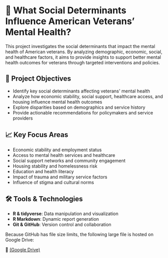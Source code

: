 # 🧠 What Social Determinants Influence American Veterans’ Mental Health?

This project investigates the social determinants that impact the mental health of American veterans. By analyzing demographic, economic, social, and healthcare factors, it aims to provide insights to support better mental health outcomes for veterans through targeted interventions and policies.

## 🎯 Project Objectives

- Identify key social determinants affecting veterans' mental health
- Analyze how economic stability, social support, healthcare access, and housing influence mental health outcomes
- Explore disparities based on demographics and service history
- Provide actionable recommendations for policymakers and service providers
  
## 📈 Key Focus Areas

- Economic stability and employment status
- Access to mental health services and healthcare
- Social support networks and community engagement
- Housing stability and homelessness risk
- Education and health literacy
- Impact of trauma and military service factors
- Influence of stigma and cultural norms

## 🛠️ Tools & Technologies

- **R & tidyverse**: Data manipulation and visualization
- **R Markdown**: Dynamic report generation
- **Git & GitHub**: Version control and collaboration

Because GitHub has file size limits, the following large file is hosted on Google Drive:

📂 [(Google Drive)](https://drive.google.com/drive/folders/1YfAMUdI8RVN8n1e9wzo3lfu4c_NIZntZ?usp=drive_link)
